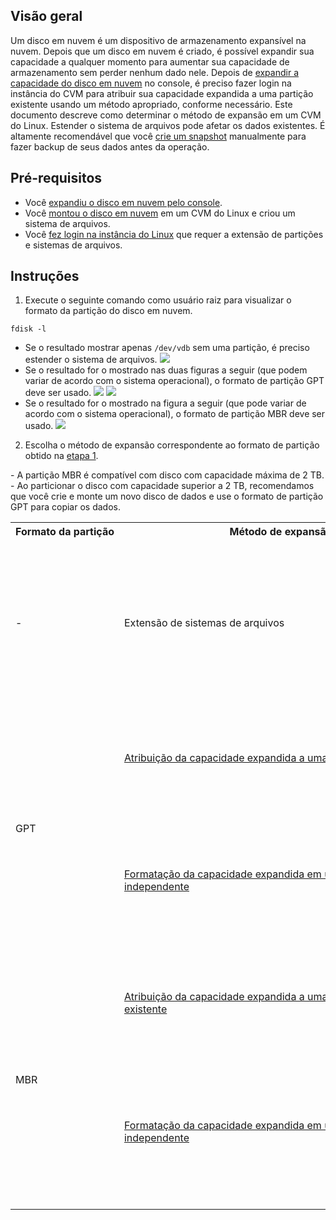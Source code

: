 ## Visão geral
Um disco em nuvem é um dispositivo de armazenamento expansível na nuvem. Depois que um disco em nuvem é criado, é possível expandir sua capacidade a qualquer momento para aumentar sua capacidade de armazenamento sem perder nenhum dado nele.
Depois de [expandir a capacidade do disco em nuvem](https://intl.cloud.tencent.com/document/product/362/5747) no console, é preciso fazer login na instância do CVM para atribuir sua capacidade expandida a uma partição existente usando um método apropriado, conforme necessário. Este documento descreve como determinar o método de expansão em um CVM do Linux.
<dx-alert infotype="notice" title="">
Estender o sistema de arquivos pode afetar os dados existentes. É altamente recomendável que você [crie um snapshot](https://intl.cloud.tencent.com/document/product/362/5755) manualmente para fazer backup de seus dados antes da operação.
</dx-alert>


## Pré-requisitos
- Você [expandiu o disco em nuvem pelo console](https://intl.cloud.tencent.com/document/product/362/5747).
- Você [montou o disco em nuvem](https://intl.cloud.tencent.com/document/product/362/32401) em um CVM do Linux e criou um sistema de arquivos.
- Você [fez login na instância do Linux](https://intl.cloud.tencent.com/document/product/213/5436) que requer a extensão de partições e sistemas de arquivos.

## Instruções
1. Execute o seguinte comando como usuário raiz para visualizar o formato da partição do disco em nuvem.[](id:fdisk)
```shellsession
fdisk -l
```
 - Se o resultado mostrar apenas `/dev/vdb` sem uma partição, é preciso estender o sistema de arquivos.
 ![](https://main.qcloudimg.com/raw/661ad0745c10a44035697cf4d03759f5.png)
 - Se o resultado for o mostrado nas duas figuras a seguir (que podem variar de acordo com o sistema operacional), o formato de partição GPT deve ser usado.
![](https://main.qcloudimg.com/raw/5ff70adb58a223d32d334470c5b29e0e.png)
![](https://main.qcloudimg.com/raw/ce19715fc8494a9735b714d86f0cccfa.png)
 - Se o resultado for o mostrado na figura a seguir (que pode variar de acordo com o sistema operacional), o formato de partição MBR deve ser usado.
![](https://main.qcloudimg.com/raw/0e336cd3354c098cf5e70d0672e6f625.png)
2. Escolha o método de expansão correspondente ao formato de partição obtido na [etapa 1](#fdisk).
<dx-alert infotype="notice" title="">
- A partição MBR é compatível com disco com capacidade máxima de 2 TB.
- Ao particionar o disco com capacidade superior a 2 TB, recomendamos que você crie e monte um novo disco de dados e use o formato de partição GPT para copiar os dados. 
</dx-alert>
<table>
     <tr>
         <th nowrap="nowrap">Formato da partição</th>  
				 <th>Método de expansão</th>  
         <th>Descrição</th>  
     </tr>
		 	 <tr>      
         <td>-</td>   
	     <td nowrap="nowrap">Extensão de sistemas de arquivos</a></td>
			 <td>Aplicável a cenários onde um sistema de arquivos foi criado diretamente em um dispositivo vazio e <b>nenhuma partição foi criada</b>.</td>
     </tr>
	 <tr>      
         <td rowspan="2">GPT</td>   
	     <td nowrap="nowrap"><a href="https://intl.cloud.tencent.com/document/product/362/39997#Add">Atribuição da capacidade expandida a uma partição GPT existente</a></td>
	     <td>Aplicável a cenários de formatação direta quando nenhuma partição foi criada.</td>
     </tr> 
	 <tr>
         <td><a href="https://intl.cloud.tencent.com/document/product/362/39997#New">Formatação da capacidade expandida em uma nova partição GPT independente</a></td> 
	     <td>Aplicável a cenários onde as partições originais permanecem inalteradas e uma nova partição GPT é criada para expansão.</td>
     </tr> 
	 <tr>
         <td rowspan="2">MBR</td>   
	     <td><a href="https://intl.cloud.tencent.com/document/product/362/39998#Add">Atribuição da capacidade expandida a uma partição MBR existente</a></td> 
	     <td>Aplicável a cenários de formatação direta quando nenhuma partição foi criada.</td>
     </tr> 
	 <tr>
         <td><a href="https://intl.cloud.tencent.com/document/product/362/39998#New">Formatação da capacidade expandida em uma nova partição MBR independente</a></td> 
	     <td>Aplicável a cenários onde as partições originais permanecem inalteradas e uma nova partição MBR é criada para expansão.</td>
     </tr> 
</table>






